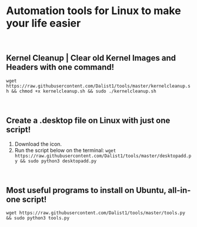 # Automation tools for Linux to make your life easier
<br>

## Kernel Cleanup | Clear old Kernel Images and Headers with one command!

```wget https://raw.githubusercontent.com/Dalist1/tools/master/kernelcleanup.sh && chmod +x kernelcleanup.sh && sudo ./kernelcleanup.sh```

<br>

## Create a .desktop file on Linux with just one script!

1. Download the icon.
2. Run the script below on the terminal:
```wget https://raw.githubusercontent.com/Dalist1/tools/master/desktopadd.py && sudo python3 desktopadd.py```

<br>

## Most useful programs to install on Ubuntu, all-in-one script!

```wget https://raw.githubusercontent.com/Dalist1/tools/master/tools.py && sudo python3 tools.py```

<br>
